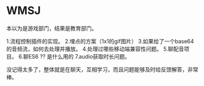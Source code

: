 # WMSJ

本以为是游戏部门，结果是教育部门。

1.流程控制插件的实现。
2.埋点的方案（1x1的gif图片）
3.如果给了一个base64的音频流，如何去处理并播放。
4.处理过哪些移动端兼容性问题。
5.聊配音项目。
6.聊ES6  ??  是什么用的
7.audio获取时长问题。

没记得太多了，整体就是在聊天，互相学习，而且问题能够及时给反馈解答，非常棒。